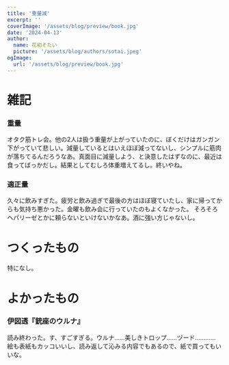 ```yaml
---
title: '重量減'
excerpt: ''
coverImage: '/assets/blog/preview/book.jpg'
date: '2024-04-13'
author:
  name: 花初そたい
  picture: '/assets/blog/authors/sotai.jpeg'
ogImage:
  url: '/assets/blog/preview/book.jpg'
---
```

# 雑記
### 重量
オタク筋トレ会。他の2人は扱う重量が上がっていたのに、ぼくだけはガンガン下がっていて悲しい。減量しているとはいえほぼ減ってないし、シンプルに筋肉が落ちてるんだろうなあ。真面目に減量しよう、と決意したはずなのに、最近は食ってばっかだし。結果としてむしろ体重増えてるし。終いやね。

### 適正量
久々に飲みすぎた。疲労と飲み過ぎで最後の方はほぼ寝ていたし、家に帰ってからも気持ち悪かった。金曜も飲み会に行っていたのもよくなかった。
そろそろヘパリーゼとかに頼らないといけないかなあ。酒に強い方じゃないし。

# つくったもの
特になし。

# よかったもの
### 伊図透『銃座のウルナ』
読み終わった。す、すごすぎる。ウルナ……美しきトロップ……ヅード…………
絵も表紙もカッコいいし、読み返して沁みる内容でもあるので、紙で買ってもいいな。
